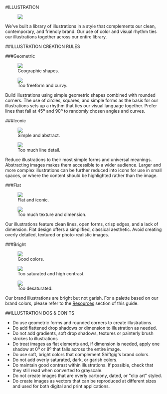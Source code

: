 #ILLUSTRATION

<section class="images">
	<figure>
		<img src="/assets/images/shiftgig_illustration_asset_icecream.png">
	</figure>
</section>

We've built a library of illustrations in a style that complements our clean, contemporary, and friendly brand. Our use of color and visual rhythm ties our illustrations together across our entire library.

##ILLUSTRATION CREATION RULES

###Geometric

<section class="images two-up example">
	<figure>
		<img src="/assets/images/shiftgig_illustration_asset_thumbs-1.png">
		<figcaption class="do">Geographic shapes.</figcaption>
	</figure>
	<figure>
		<img src="/assets/images/shiftgig_illustration_asset_thumbs-2.png">
		<figcaption class="do-not">Too freeform and curvy.</figcaption>
	</figure>
</section>

Build illustrations using simple geometric shapes combined with rounded corners. The use of circles, squares, and simple forms as the basis for our illustrations sets up a rhythm that ties our visual language together. Prefer lines that fall at 45º and 90º to randomly chosen angles and curves.

###Iconic

<section class="images two-up example">
	<figure>
		<img src="/assets/images/shiftgig_illustration_asset_earth.png">
		<figcaption class="do">Simple and abstract.</figcaption>
	</figure>
	<figure>
		<img src="/assets/images/shiftgig_illustration_asset_earth_2.png">
		<figcaption class="do-not">Too much line detail.</figcaption>
	</figure>
</section>

Reduce illustrations to their most simple forms and universal meanings. Abstracting images makes them accessible to a wider audience. Larger and more complex illustrations can be further reduced into icons for use in small spaces, or where the content should be highlighted rather than the image.

###Flat

<section class="images two-up example">
	<figure>
		<img src="/assets/images/shiftgig_illustration_asset_clock.png">
		<figcaption class="do">Flat and iconic.</figcaption>
	</figure>
	<figure>
		<img src="/assets/images/shiftgig_illustration_asset_clock_2.png">
		<figcaption class="do-not">Too much texture and dimension.</figcaption>
	</figure>
</section>

Our illustrations feature clean lines, open forms, crisp edges, and a lack of dimension. Flat design offers a simplified, classical aesthetic. Avoid creating overly detailed, textured or photo-realistic images.

###Bright

<section class="images three-up example">
	<figure>
		<img src="/assets/images/shiftgig_illustration_asset_icecream_1.png">
		<figcaption class="do">Good colors.</figcaption>
	</figure>
	<figure>
        <img src="/assets/images/shiftgig_illustration_asset_icecream_2.png">
		<figcaption class="do-not">Too saturated and high contrast.</figcaption>
	</figure>
	<figure>
        <img src="/assets/images/shiftgig_illustration_asset_icecream_3.png">
		<figcaption class="do-not">Too desaturated.</figcaption>
	</figure>
</section>

Our brand illustrations are bright but not garish. For a palette based on our brand colors, please refer to the [Resources](resources/01_resources.md) section of this guide.

##ILLUSTRATION DOS & DON'TS

* Do use geometric forms and rounded corners to create illustrations.
* Do add flattened drop shadows or dimension to illustration as needed.
* Do not add gradients, soft drop shadows, textures or painterly brush strokes to illustrations
* Do treat images as flat elements and, if dimension is needed, apply one shadow at 0º or 8º that falls across the entire image.
* Do use soft, bright colors that complement Shiftgig's brand colors.
* Do not add overly saturated, dark, or garish colors.
* Do maintain good contrast within illustrations. If possible, check that they still read when converted to grayscale.
* Do not create images that are overly cartoony, dated, or "clip art" styled.
* Do create images as vectors that can be reproduced at different sizes and used for both digital and print applications. 